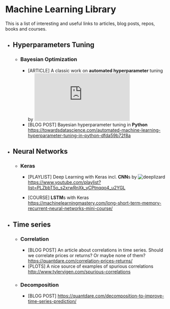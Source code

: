 # Machine Learning Library
This is a list of interesting and useful links to articles, blog posts, repos, books and courses.

* ## Hyperparameters Tuning 
  * ### Bayesian Optimization
    * [ARTICLE] A classic work on **automated hyperparameter** tuning by ![Bergstra et al. (2013)](http://proceedings.mlr.press/v28/bergstra13.pdf)
    * [BLOG POST] Bayesian hyperparameter tuning in **Python**
    <br> https://towardsdatascience.com/automated-machine-learning-hyperparameter-tuning-in-python-dfda59b72f8a

* ## Neural Networks
  * ### Keras
    * [PLAYLIST] Deep Learning with Keras incl. **CNN**s by ![deeplizard](https://www.youtube.com/channel/UC4UJ26WkceqONNF5S26OiVw)
    <br>https://www.youtube.com/playlist?list=PLZbbT5o_s2xrwRnXk_yCPtnqqo4_u2YGL
    
    * [COURSE] **LSTM**s with Keras
    <br>https://machinelearningmastery.com/long-short-term-memory-recurrent-neural-networks-mini-course/

* ## Time series
  * ### Correlation
    * [BLOG POST] An article about correlations in time series. Should we correlate prices or returns? Or maybe none of them?
    <br>https://quantdare.com/correlation-prices-returns/
    * [PLOTS] A nice source of examples of spurious correlations
    <br>http://www.tylervigen.com/spurious-correlations
  * ### Decomposition
    * [BLOG POST] https://quantdare.com/decomposition-to-improve-time-series-prediction/
